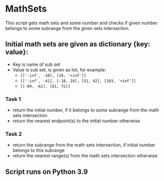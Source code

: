 ﻿# MathSets

This script gets math sets and some number and checks
if given number belongs to some subrange from the given sets intersection.

## Initial math sets are given as dictionary {key: value}:
* Key is name of sub set
* Value is sub set, is given as list, for example:
  * `[['-inf', -10], [10, '+inf']]`
  * `[['-inf', -41], [-18, 24], [51, 62], [103, '+inf']]`
  * `[[-89, -61], [61, 72]]`

### Task 1
* return the initial number, if it belongs to some subrange from the math sets intersection
* return the nearest endpoint(s) to the initial number otherwise

### Task 2
* return the subrange from the math sets intersection, if initial number belongs to this subrange
* return the nearest range(s) from the math sets intersection otherwise
  
## Script runs on Python 3.9